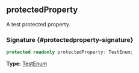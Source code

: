 ## protectedProperty

A test protected property.

### Signature {#protectedproperty-signature}

```typescript
protected readonly protectedProperty: TestEnum;
```

**Type:** [TestEnum](docs/simple-suite-test/testenum-enum)
